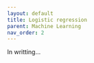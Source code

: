 ```yaml
---
layout: default
title: Logistic regression
parent: Machine Learning
nav_order: 2
---
```


In writting...